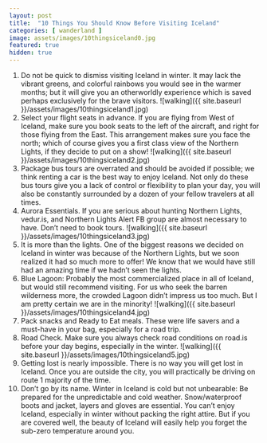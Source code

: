 ```yaml
---
layout: post
title:  "10 Things You Should Know Before Visiting Iceland"
categories: [ wanderland ]
image: assets/images/10thingsiceland0.jpg
featured: true
hidden: true
---
```


1. Do not be quick to dismiss visiting Iceland in winter. It may lack the vibrant greens, and colorful rainbows you would see in the warmer months; but it will give you an otherworldly experience which is saved perhaps exclusively for the brave visitors.
![walking]({{ site.baseurl }}/assets/images/10thingsiceland1.jpg)
2. Select your flight seats in advance. If you are flying from West of Iceland, make sure you book seats to the left of the aircraft, and right for those flying from the East. This arrangement makes sure you face the north; which of course gives you a first class view of the Northern Lights, if they decide to put on a show!
![walking]({{ site.baseurl }}/assets/images/10thingsiceland2.jpg)
3. Package bus tours are overrated and should be avoided if possible; we think renting a car is the best way to enjoy Iceland. Not only do these bus tours give you a lack of control or flexibility to plan your day, you will also be constantly surrounded by a dozen of your fellow travelers at all times.
4. Aurora Essentials. If you are serious about hunting Northern Lights, vedur.is, and Northern Lights Alert FB group are almost necessary to have. Don’t need to book tours.
![walking]({{ site.baseurl }}/assets/images/10thingsiceland3.jpg)
5. It is more than the lights. One of the biggest reasons we decided on Iceland in winter was because of the Northern Lights, but we soon realized it had so much more to offer! We know that we would have still had an amazing time if we hadn’t seen the lights.
6. Blue Lagoon: Probably the most commercialized place in all of Iceland, but would still recommend visiting. For us who seek the barren wilderness more, the crowded Lagoon didn’t impress us too much. But I am pretty certain we are in the minority!
![walking]({{ site.baseurl }}/assets/images/10thingsiceland4.jpg)
7. Pack snacks and Ready to Eat meals. These were life savers and a must-have in your bag, especially for a road trip.
8. Road Check. Make sure you always check road conditions on road.is before your day begins, especially in the winter.
![walking]({{ site.baseurl }}/assets/images/10thingsiceland5.jpg)
9. Getting lost is nearly impossible. There is no way you will get lost in Iceland. Once you are outside the city, you will practically be driving on route 1 majority of the time.
10. Don’t go by its name. Winter in Iceland is cold but not unbearable: Be prepared for the unpredictable and cold weather. Snow/waterproof boots and jacket, layers and gloves are essential. You can’t enjoy Iceland, especially in winter without packing the right attire. But if you are covered well, the beauty of Iceland will easily help you forget the sub-zero temperature around you.
